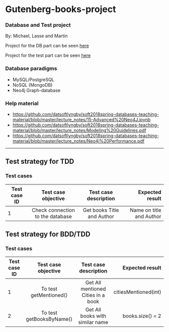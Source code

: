 # Gutenberg-books-project

### Database and Test project
By: Michael, Lasse and Martin

Project for the DB part can be seen [here](https://github.com/datsoftlyngby/soft2018spring-databases-teaching-material/blob/master/assignments/Project%20Description.ipynb)

Project for the test part can be seen [here](https://github.com/datsoftlyngby/soft2018spring-test-teaching-material/blob/master/exercises/Final%20Assignment%202018.pdf)

### Database paradigms
- MySQL/PostgreSQL
- NoSQL (MongoDB)
- Neo4j Graph-database

### Help material
- https://github.com/datsoftlyngby/soft2018spring-databases-teaching-material/blob/master/lecture_notes/15-Advanced%20Neo4J.ipynb
- https://github.com/datsoftlyngby/soft2018spring-databases-teaching-material/blob/master/lecture_notes/Modeling%20Guidelines.pdf
- https://github.com/datsoftlyngby/soft2018spring-databases-teaching-material/blob/master/lecture_notes/Neo4j%20Performance.pdf

---

## Test strategy for TDD

### Test cases
| Test case ID        | Test case objective              | Test case description               | Expected result          |
| --------------------|:--------------------------------:|:-----------------------------------:| ------------------------:|
| 1                   | Check connection to the database | Get books Title and Author          | Name on title and Author |

## Test strategy for BDD/TDD

### Test cases
| Test case ID        | Test case objective              | Test case description               | Expected result      |
| --------------------|:--------------------------------:|:-----------------------------------:| --------------------:|
| 1                   | To test getMentioned()           | Get All mentioned Cities in a book  | citiesMentioned(int) |
| 2                   | To test getBooksByName()         | Get All books with similar name     | books.size() = 2     |
